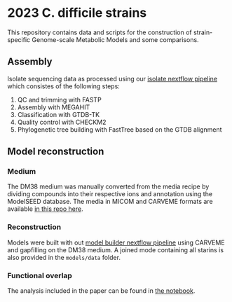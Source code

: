 # 2023 C. difficile strains

This repository contains data and scripts for the construction of strain-specific Genome-scale Metabolic Models and some comparisons.

## Assembly

Isolate sequencing data as processed using our [isolate nextflow pipeline](https://github.com/Gibbons-Lab/pipelines/blob/master/isolates/main.nf) which consistes of the following steps:

1. QC and trimming with FASTP
2. Assembly with MEGAHIT
3. Classification with GTDB-TK
4. Quality control with CHECKM2
5. Phylogenetic tree building with FastTree based on the GTDB alignment

## Model reconstruction

### Medium

The DM38 medium was manually converted from the media recipe by dividing compounds into their respective ions and annotation using the ModelSEED database. The media in MICOM and CARVEME formats are available [in this repo here](https://github.com/Gibbons-Lab/2023_cdiff_venturelli/tree/main/models/data).

### Reconstruction

Models were built with out [model builder nextflow pipeline](https://github.com/Gibbons-Lab/pipelines/tree/master/model_builder) using CARVEME and gapfilling on the DM38 medium. A joined mode containing all starins is also provided in the
`models/data` folder.

### Functional overlap

The analysis included in the paper can be found in [the notebook](functional_overlap.ipynb).
